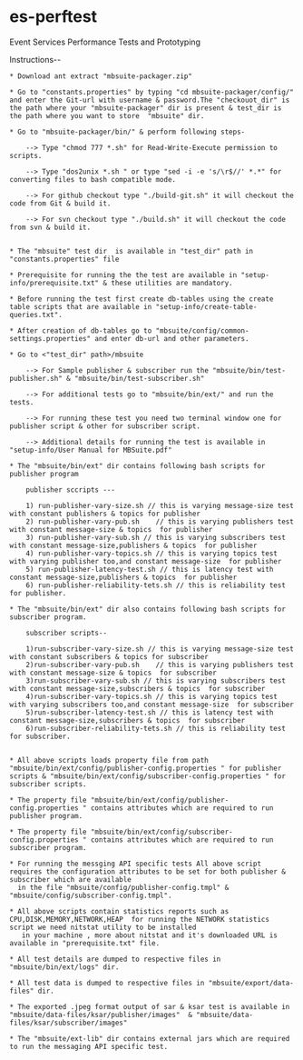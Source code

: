 es-perftest
===========

Event Services Performance Tests and Prototyping

Instructions-- 

	* Download ant extract "mbsuite-packager.zip" 
	
	* Go to "constants.properties" by typing "cd mbsuite-packager/config/" and enter the Git-url with username & password.The "checkouot_dir" is the path where your "mbsuite-packager" dir is present & test_dir is the path where you want to store  "mbsuite" dir.
	
	* Go to "mbsuite-packager/bin/" & perform following steps-
	
		--> Type "chmod 777 *.sh" for Read-Write-Execute permission to scripts.
		
		--> Type "dos2unix *.sh " or type "sed -i -e 's/\r$//' *.*" for converting files to bash compatible mode.
		
		--> For github checkout type "./build-git.sh" it will checkout the code from Git & build it.
		
		--> For svn checkout type "./build.sh" it will checkout the code from svn & build it.
		
		
	* The "mbsuite" test dir  is available in "test_dir" path in "constants.properties" file 
	
	* Prerequisite for running the the test are available in "setup-info/prerequisite.txt" & these utilities are mandatory.
		
	* Before running the test first create db-tables using the create table scripts that are available in "setup-info/create-table-queries.txt".
		
	* After creation of db-tables go to "mbsuite/config/common-settings.properties" and enter db-url and other parameters. 

	* Go to <"test_dir" path>/mbsuite 
	
		--> For Sample publisher & subscriber run the "mbsuite/bin/test-publisher.sh" & "mbsuite/bin/test-subscriber.sh"
		
		--> For additional tests go to "mbsuite/bin/ext/" and run the tests.
		
		--> For running these test you need two terminal window one for publisher script & other for subscriber script.
		
		--> Additional details for running the test is available in "setup-info/User Manual for MBSuite.pdf" 
		
	* The "mbsuite/bin/ext" dir contains following bash scripts for publisher program

		publisher sccripts ---
 
		1) run-publisher-vary-size.sh // this is varying message-size test with constant publishers & topics for publisher
		2) run-publisher-vary-pub.sh	// this is varying publishers test with constant message-size & topics  for publisher
		3) run-publisher-vary-sub.sh // this is varying subscribers test with constant message-size,publishers & topics  for publisher
		4) run-publisher-vary-topics.sh // this is varying topics test with varying publisher too,and constant message-size  for publisher
		5) run-publisher-latency-test.sh // this is latency test with constant message-size,publishers & topics  for publisher
		6) run-publisher-reliability-tets.sh // this is reliability test for publisher.

	* The "mbsuite/bin/ext" dir also contains following bash scripts for subscriber program.

		subscriber scripts--

		1)run-subscriber-vary-size.sh // this is varying message-size test with constant subscribers & topics for subscriber
		2)run-subscriber-vary-pub.sh	// this is varying publishers test with constant message-size & topics  for subscriber
		3)run-subscriber-vary-sub.sh // this is varying subscribers test with constant message-size,subscribers & topics  for subscriber
		4)run-subscriber-vary-topics.sh // this is varying topics test with varying subscribers too,and constant message-size  for subscriber
		5)run-subscriber-latency-test.sh // this is latency test with constant message-size,subscribers & topics  for subscriber
		6)run-subscriber-reliability-tets.sh // this is reliability test for subscriber.

		
	* All above scripts loads property file from path  "mbsuite/bin/ext/config/publisher-config.properties " for publisher scripts & "mbsuite/bin/ext/config/subscriber-config.properties " for subscriber scripts.

	* The property file "mbsuite/bin/ext/config/publisher-config.properties " contains attributes which are required to run publisher program.

	* The property file "mbsuite/bin/ext/config/subscriber-config.properties " contains attributes which are required to run subscriber program.
	
	* For running the messging API specific tests All above script requires the configuration attributes to be set for both publisher & subscriber which are available 
	  in the file "mbsuite/config/publisher-config.tmpl" & "mbsuite/config/subscriber-config.tmpl". 
	  
	* All above scripts contain statistics reports such as CPU,DISK,MEMORY,NETWORK,HEAP  for running the NETWORK statistics script we need nitstat utility to be installed
	   in your machine , more about nitstat and it's downloaded URL is available in "prerequisite.txt" file.
	   
	* All test details are dumped to respective files in "mbsuite/bin/ext/logs" dir.
	
	* All test data is dumped to respective files in "mbsuite/export/data-files" dir.
	
	* The exported .jpeg format output of sar & ksar test is available in "mbsuite/data-files/ksar/publisher/images"  & "mbsuite/data-files/ksar/subscriber/images"
	
	* The "mbsuite/ext-lib" dir contains external jars which are required to run the messaging API specific test.
	
	

